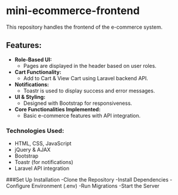 # mini-ecommerce-frontend

This repository handles the frontend of the e-commerce system.

## Features:

- **Role-Based UI:**  
  - Pages are displayed in the header based on user roles.
- **Cart Functionality:**  
  - Add to Cart & View Cart using Laravel backend API.
- **Notifications:**  
  - Toastr is used to display success and error messages.
- **UI & Styling:**  
  - Designed with Bootstrap for responsiveness.
- **Core Functionalities Implemented:**  
  - Basic e-commerce features with API integration.

### Technologies Used:
- HTML, CSS, JavaScript
- jQuery & AJAX
- Bootstrap
- Toastr (for notifications)
- Laravel API integration

###Set Up Installation
-Clone the Repository 
-Install Dependencies
-Configure Environment (.env)
-Run Migrations
-Start the Server


